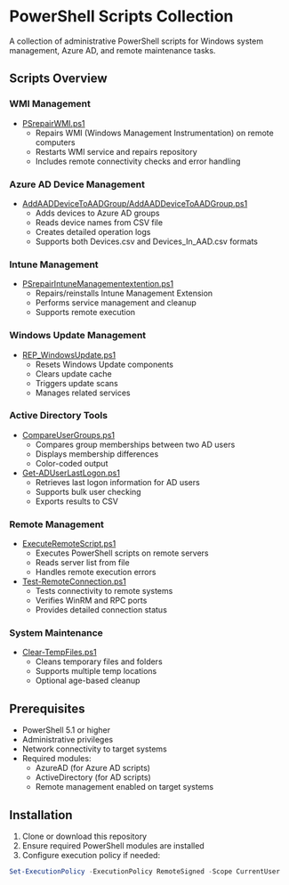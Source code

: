 # PowerShell Scripts Collection

A collection of administrative PowerShell scripts for Windows system management, Azure AD, and remote maintenance tasks.

## Scripts Overview

### WMI Management
- [PSrepairWMI.ps1](PSrepairWMI.ps1)
  - Repairs WMI (Windows Management Instrumentation) on remote computers
  - Restarts WMI service and repairs repository
  - Includes remote connectivity checks and error handling

### Azure AD Device Management
- [AddAADDeviceToAADGroup/AddAADDeviceToAADGroup.ps1](AddAADDeviceToAADGroup/AddAADDeviceToAADGroup.ps1)
  - Adds devices to Azure AD groups
  - Reads device names from CSV file
  - Creates detailed operation logs
  - Supports both Devices.csv and Devices_In_AAD.csv formats

### Intune Management
- [PSrepairIntuneManagementextention.ps1](PSrepairIntuneManagementextention.ps1)
  - Repairs/reinstalls Intune Management Extension
  - Performs service management and cleanup
  - Supports remote execution

### Windows Update Management
- [REP_WindowsUpdate.ps1](REP_WindowsUpdate.ps1)
  - Resets Windows Update components
  - Clears update cache
  - Triggers update scans
  - Manages related services

### Active Directory Tools
- [CompareUserGroups.ps1](CompareUserGroups.ps1)
  - Compares group memberships between two AD users
  - Displays membership differences
  - Color-coded output
- [Get-ADUserLastLogon.ps1](Get-ADUserLastLogon.ps1)
  - Retrieves last logon information for AD users
  - Supports bulk user checking
  - Exports results to CSV

### Remote Management
- [ExecuteRemoteScript.ps1](ExecuteRemoteScript.ps1)
  - Executes PowerShell scripts on remote servers
  - Reads server list from file
  - Handles remote execution errors
- [Test-RemoteConnection.ps1](Test-RemoteConnection.ps1)
  - Tests connectivity to remote systems
  - Verifies WinRM and RPC ports
  - Provides detailed connection status

### System Maintenance
- [Clear-TempFiles.ps1](Clear-TempFiles.ps1)
  - Cleans temporary files and folders
  - Supports multiple temp locations
  - Optional age-based cleanup

## Prerequisites

- PowerShell 5.1 or higher
- Administrative privileges
- Network connectivity to target systems
- Required modules:
  - AzureAD (for Azure AD scripts)
  - ActiveDirectory (for AD scripts)
  - Remote management enabled on target systems

## Installation

1. Clone or download this repository
2. Ensure required PowerShell modules are installed
3. Configure execution policy if needed:
```powershell
Set-ExecutionPolicy -ExecutionPolicy RemoteSigned -Scope CurrentUser